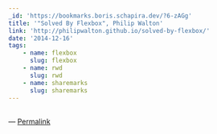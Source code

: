 ```yaml
---
_id: 'https://bookmarks.boris.schapira.dev/?6-zAGg'
title: '"Solved By Flexbox", Philip Walton'
link: 'http://philipwalton.github.io/solved-by-flexbox/'
date: '2014-12-16'
tags:
    - name: flexbox
      slug: flexbox
    - name: rwd
      slug: rwd
    - name: sharemarks
      slug: sharemarks
---
```


<br>&#8212;
<a href="https://bookmarks.boris.schapira.dev/?6-zAGg" title="Permalink">Permalink</a>
